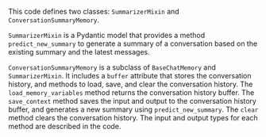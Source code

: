 This code defines two classes: `SummarizerMixin` and `ConversationSummaryMemory`. 

`SummarizerMixin` is a Pydantic model that provides a method `predict_new_summary` to generate a summary of a conversation based on the existing summary and the latest messages. 

`ConversationSummaryMemory` is a subclass of `BaseChatMemory` and `SummarizerMixin`. It includes a `buffer` attribute that stores the conversation history, and methods to load, save, and clear the conversation history. The `load_memory_variables` method returns the conversation history buffer. The `save_context` method saves the input and output to the conversation history buffer, and generates a new summary using `predict_new_summary`. The `clear` method clears the conversation history. The input and output types for each method are described in the code.


